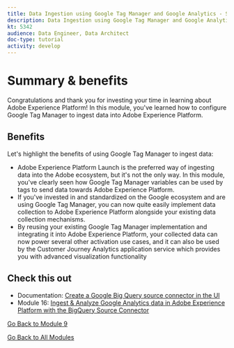 ```yaml
---
title: Data Ingestion using Google Tag Manager and Google Analytics - Summary
description: Data Ingestion using Google Tag Manager and Google Analytics - Summary
kt: 5342
audience: Data Engineer, Data Architect
doc-type: tutorial
activity: develop
---
```


# Summary & benefits

Congratulations and thank you for investing your time in learning about Adobe Experience Platform! 
In this module, you've learned how to configure Google Tag Manager to ingest data into Adobe Experience Platform. 

## Benefits

Let's highlight the benefits of using Google Tag Manager to ingest data:

- Adobe Experience Platform Launch is the preferred way of ingesting data into the Adobe ecosystem, but it's not the only way. In this module, you've clearly seen how Google Tag Manager variables can be used by tags to send data towards Adobe Experience Platform.
- If you've invested in and standardized on the Google ecosystem and are using Google Tag Manager, you can now quite easily implement data collection to Adobe Experience Platform alongside your existing data collection mechanisms.
- By reusing your existing Google Tag Manager implementation and integrating it into Adobe Experience Platform, your collected data can now power several other activation use cases, and it can also be used by the Customer Journey Analytics application service which provides you with advanced visualization functionality

## Check this out

- Documentation: [Create a Google Big Query source connector in the UI](https://experienceleague.adobe.com/docs/experience-platform/sources/ui-tutorials/create/databases/bigquery.html)
- Module 16: [Ingest & Analyze Google Analytics data in Adobe Experience Platform with the BigQuery Source Connector](../module16/customer-journey-analytics-bigquery-gcp.md)

[Go Back to Module 9](./data-ingestion-using-google-tag-manager-and-google-analytics.md)

[Go Back to All Modules](../../overview.md)
